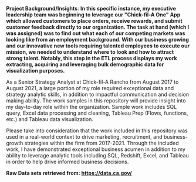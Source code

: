 **Project Background/Insights**: **In this specific instance, my executive leadership team was beginning to leverage our "Chick-fil-A One" App which allowed customers to place orders, receive rewards, and submit customer feedback directly to our organization. The task at hand (which I was assigned) was to find out what each of our competing markets was looking like from an employment background. With our business growing and our innovative new tools requiring talented employees to execute our mission, we needed to understand where to look and how to attract strong talent. Notably, this step in the ETL process displays my work extracting, acquiring and leveraging bulk demographic data for visualization purposes.**

As a Senior Strategy Analyst at Chick-fil-A Rancho from August 2017 to August 2021, a large portion of my role required exceptional data and strategy analytic skills, in addition to impactful communication and decision making ability. The work samples in this repository will provide insight into my day-to-day role within the organization. Sample work includes SQL query, Excel data processing and cleaning, Tableau Prep (Flows, functions, etc.) and Tableau data visualization. 

Please take into consideration that the work included in this repository was used in a real-world context to drive marketing, recruitment, and business-growth strategies within the firm from 2017-2021. Through the included work, I have demonstrated exceptional business acumen in addition to my ability to leverage analytic tools including SQL, Redshift, Excel, and Tableau in order to help drive informed business decisions. 


**Raw Data sets retrieved from: https://data.ca.gov/**
